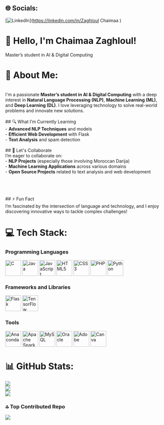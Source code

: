 

## 🌐 Socials:
[![LinkedIn](https://img.shields.io/badge/LinkedIn-%230077B5.svg?logo=linkedin&logoColor=white)](https://linkedin.com/in/Zaghloul Chaimaa  ) 

# 👋 Hello, I'm Chaimaa Zaghloul!
Master’s student in AI & Digital Computing

# 💫 About Me:
<br>I'm a passionate **Master’s student in AI & Digital Computing** with a deep interest in **Natural Language Processing (NLP)**, **Machine Learning (ML)**, and **Deep Learning (DL)**. I love leveraging technology to solve real-world problems and innovate new solutions.<br><br>## 🔍 What I’m Currently Learning<br>- **Advanced NLP Techniques** and models<br>- **Efficient Web Development** with Flask<br>- **Text Analysis** and spam detection<br><br>## 🤝 Let's Collaborate<br>I’m eager to collaborate on:<br>- **NLP Projects** (especially those involving Moroccan Darija)<br>- **Machine Learning Applications** across various domains<br>- **Open Source Projects** related to text analysis and web development<br><br><br><br><br>## ⚡ Fun Fact<br>I’m fascinated by the intersection of language and technology, and I enjoy discovering innovative ways to tackle complex challenges!<br>



# 💻 Tech Stack:

### Programming Languages
<img src="https://img.icons8.com/color/48/000000/c-programming.png" alt="C" width="50" height="50"/> 
<img src="https://img.icons8.com/color/48/000000/java-coffee-cup-logo.png" alt="Java" width="50" height="50"/> 
<img src="https://img.icons8.com/color/48/000000/javascript.png" alt="JavaScript" width="50" height="50"/> 
<img src="https://img.icons8.com/color/48/000000/html-5.png" alt="HTML5" width="50" height="50"/> 
<img src="https://img.icons8.com/color/48/000000/css3.png" alt="CSS3" width="50" height="50"/> 
<img src="https://img.icons8.com/color/48/000000/php.png" alt="PHP" width="50" height="50"/> 
<img src="https://img.icons8.com/color/48/000000/python.png" alt="Python" width="50" height="50"/>

### Frameworks and Libraries
<img src="https://img.icons8.com/color/48/000000/flask.png" alt="Flask" width="50" height="50"/> 
<img src="https://img.icons8.com/color/48/000000/tensorflow.png" alt="TensorFlow" width="50" height="50"/>

### Tools
<img src="https://img.icons8.com/color/48/000000/anaconda.png" alt="Anaconda" width="50" height="50"/> 
<img src="https://img.icons8.com/color/48/000000/apache-spark.png" alt="Apache Spark" width="50" height="50"/> 
<img src="https://img.icons8.com/color/48/000000/mysql-logo.png" alt="MySQL" width="50" height="50"/> 
<img src="https://img.icons8.com/color/48/000000/oracle.png" alt="Oracle" width="50" height="50"/> 
<img src="https://img.icons8.com/color/48/000000/adobe.png" alt="Adobe" width="50" height="50"/> 
<img src="https://img.icons8.com/color/48/000000/canva.png" alt="Canva" width="50" height="50"/>

# 📊 GitHub Stats:
![](https://github-readme-stats.vercel.app/api?username=Chaimaa-zaghloul&theme=github_dark&hide_border=false&include_all_commits=false&count_private=false)<br/>
![](https://github-readme-streak-stats.herokuapp.com/?user=Chaimaa-zaghloul&theme=github_dark&hide_border=false)<br/>
![](https://github-readme-stats.vercel.app/api/top-langs/?username=Chaimaa-zaghloul&theme=github_dark&hide_border=false&include_all_commits=false&count_private=false&layout=compact)

### 🔝 Top Contributed Repo
![](https://github-contributor-stats.vercel.app/api?username=Chaimaa-zaghloul&limit=5&theme=github_dark&combine_all_yearly_contributions=true)

<!-- Proudly created with GPRM ( https://gprm.itsvg.in ) -->
